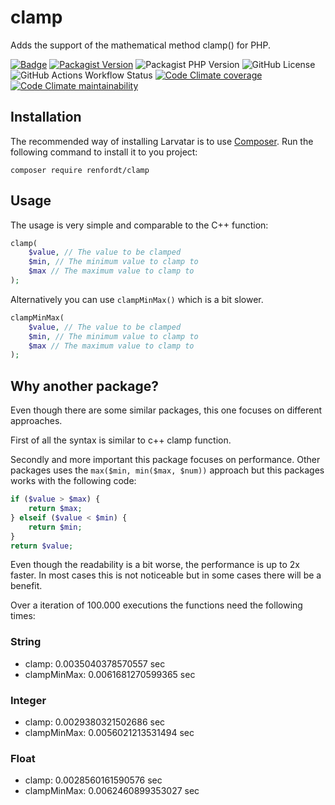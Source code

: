 # clamp

Adds the support of the mathematical method clamp() for PHP.

[![Badge](http://img.shields.io/badge/source-renfordt/clamp-blue.svg)](https://github.com/renfordt/clamp)
[![Packagist Version](https://img.shields.io/packagist/v/renfordt/clamp?include_prereleases)](https://packagist.org/packages/renfordt/clamp/)
![Packagist PHP Version](https://img.shields.io/packagist/dependency-v/renfordt/clamp/php)
![GitHub License](https://img.shields.io/github/license/renfordt/clamp)
![GitHub Actions Workflow Status](https://img.shields.io/github/actions/workflow/status/renfordt/clamp/tests.yml?logo=github)
[![Code Climate coverage](https://img.shields.io/codeclimate/coverage/renfordt/clamp?logo=codeclimate)](https://codeclimate.com/github/renfordt/clamp/test_coverage)
[![Code Climate maintainability](https://img.shields.io/codeclimate/maintainability/renfordt/clamp?logo=codeclimate)](https://codeclimate.com/github/renfordt/clamp/maintainability)

## Installation

The recommended way of installing Larvatar is to use [Composer](https://getcomposer.org/). Run the following command to
install it to you project:

```
composer require renfordt/clamp
```

## Usage

The usage is very simple and comparable to the C++ function:

```php
clamp(
    $value, // The value to be clamped
    $min, // The minimum value to clamp to
    $max // The maximum value to clamp to
);
```

Alternatively you can use `clampMinMax()` which is a bit slower.

```php
clampMinMax(
    $value, // The value to be clamped
    $min, // The minimum value to clamp to
    $max // The maximum value to clamp to
);
```

## Why another package?

Even though there are some similar packages, this one focuses on different approaches.

First of all the syntax is similar to c++ clamp function.

Secondly and more important this package focuses on performance. Other packages uses the `max($min, min($max, $num))`
approach but this packages works with the following code:

```php
if ($value > $max) {
    return $max;
} elseif ($value < $min) {
    return $min;
}
return $value;
```

Even though the readability is a bit worse, the performance is up to 2x faster. In most cases this is not noticeable but
in some cases there will be a benefit.

Over a iteration of 100.000 executions the functions need the following times:

### String

* clamp: 0.0035040378570557 sec
* clampMinMax: 0.0061681270599365 sec

### Integer

* clamp: 0.0029380321502686 sec
* clampMinMax: 0.0056021213531494 sec

### Float

* clamp: 0.0028560161590576 sec
* clampMinMax: 0.0062460899353027 sec

